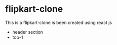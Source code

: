 # flipkart-clone
This is a flipkart-clone is been created using react js <br>
 <ul> 
   <li>header section</li>
   <li>top-1</li>
 </ul>
